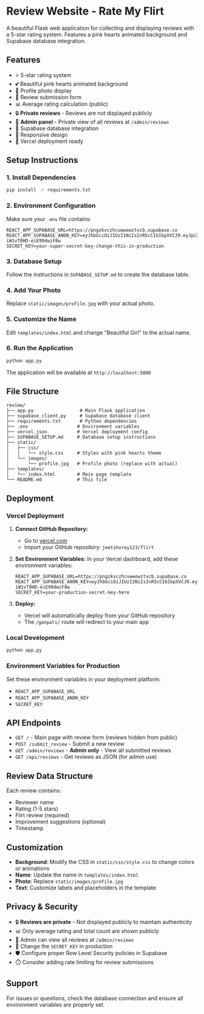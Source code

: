 # Review Website - Rate My Flirt

A beautiful Flask web application for collecting and displaying reviews with a 5-star rating system. Features a pink hearts animated background and Supabase database integration.

## Features

- ⭐ 5-star rating system
- 💕 Beautiful pink hearts animated background
- 📸 Profile photo display
- 📝 Review submission form
- 📊 Average rating calculation (public)
- 🔒 **Private reviews** - Reviews are not displayed publicly
- 👤 **Admin panel** - Private view of all reviews at `/admin/reviews`
- 💾 Supabase database integration
- 📱 Responsive design
- 🚀 Vercel deployment ready

## Setup Instructions

### 1. Install Dependencies

```bash
pip install -r requirements.txt
```

### 2. Environment Configuration

Make sure your `.env` file contains:
```
REACT_APP_SUPABASE_URL=https://pngzkvczhcuwwowztvcb.supabase.co
REACT_APP_SUPABASE_ANON_KEY=eyJhbGciOiJIUzI1NiIsInR5cCI6IkpXVCJ9.eyJpc3MiOiJzdXBhYmFzZSIsInJlZiI6InBuZ3prdmN6aGN1d3dvd3p0dmNiIiwicm9sZSI6ImFub24iLCJpYXQiOjE3NTIzMzY5NzksImV4cCI6MjA2NzkxMjk3OX0.j0eHLlyXuySaZG41QH0pXA-iW1vT0HD-eiE99dwiF8w
SECRET_KEY=your-super-secret-key-change-this-in-production
```

### 3. Database Setup

Follow the instructions in `SUPABASE_SETUP.md` to create the database table.

### 4. Add Your Photo

Replace `static/images/profile.jpg` with your actual photo.

### 5. Customize the Name

Edit `templates/index.html` and change "Beautiful Girl" to the actual name.

### 6. Run the Application

```bash
python app.py
```

The application will be available at `http://localhost:5000`

## File Structure

```
review/
├── app.py                 # Main Flask application
├── supabase_client.py     # Supabase database client
├── requirements.txt       # Python dependencies
├── .env                  # Environment variables
├── vercel.json           # Vercel deployment config
├── SUPABASE_SETUP.md     # Database setup instructions
├── static/
│   ├── css/
│   │   └── style.css     # Styles with pink hearts theme
│   └── images/
│       └── profile.jpg   # Profile photo (replace with actual)
├── templates/
│   └── index.html        # Main page template
└── README.md             # This file
```

## Deployment

### Vercel Deployment

1. **Connect GitHub Repository:**
   - Go to [vercel.com](https://vercel.com)
   - Import your GitHub repository: `jeetshorey123/flirt`

2. **Set Environment Variables:**
   In your Vercel dashboard, add these environment variables:
   ```
   REACT_APP_SUPABASE_URL=https://pngzkvczhcuwwowztvcb.supabase.co
   REACT_APP_SUPABASE_ANON_KEY=eyJhbGciOiJIUzI1NiIsInR5cCI6IkpXVCJ9.eyJpc3MiOiJzdXBhYmFzZSIsInJlZiI6InBuZ3prdmN6aGN1d3dvd3p0dmNiIiwicm9sZSI6ImFub24iLCJpYXQiOjE3NTIzMzY5NzksImV4cCI6MjA2NzkxMjk3OX0.j0eHLlyXuySaZG41QH0pXA-iW1vT0HD-eiE99dwiF8w
   SECRET_KEY=your-production-secret-key-here
   ```

3. **Deploy:**
   - Vercel will automatically deploy from your GitHub repository
   - The `/ganpati/` route will redirect to your main app

### Local Development

```bash
python app.py
```

### Environment Variables for Production

Set these environment variables in your deployment platform:
- `REACT_APP_SUPABASE_URL`
- `REACT_APP_SUPABASE_ANON_KEY`
- `SECRET_KEY`

## API Endpoints

- `GET /` - Main page with review form (reviews hidden from public)
- `POST /submit_review` - Submit a new review
- `GET /admin/reviews` - **Admin only** - View all submitted reviews
- `GET /api/reviews` - Get reviews as JSON (for admin use)

## Review Data Structure

Each review contains:
- Reviewer name
- Rating (1-5 stars)
- Flirt review (required)
- Improvement suggestions (optional)
- Timestamp

## Customization

- **Background**: Modify the CSS in `static/css/style.css` to change colors or animations
- **Name**: Update the name in `templates/index.html`
- **Photo**: Replace `static/images/profile.jpg`
- **Text**: Customize labels and placeholders in the template

## Privacy & Security

- 🔒 **Reviews are private** - Not displayed publicly to maintain authenticity
- 📊 Only average rating and total count are shown publicly
- 👤 Admin can view all reviews at `/admin/reviews`
- 🔑 Change the `SECRET_KEY` in production
- 🛡️ Configure proper Row Level Security policies in Supabase
- ⏱️ Consider adding rate limiting for review submissions

## Support

For issues or questions, check the database connection and ensure all environment variables are properly set.